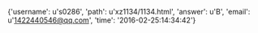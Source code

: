 {'username': u's0286', 'path': u'xz1134/1134.html', 'answer': u'B', 'email': u'1422440546@qq.com', 'time': '2016-02-25:14:34:42'}